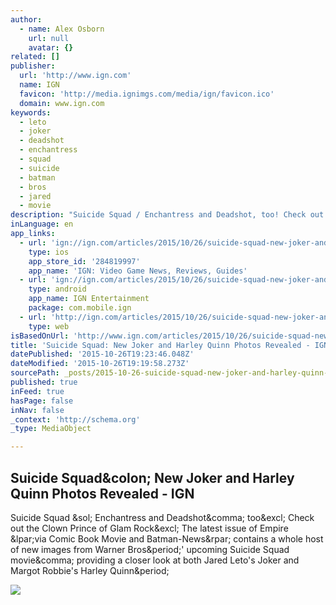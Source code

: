 ```yaml
---
author:
  - name: Alex Osborn
    url: null
    avatar: {}
related: []
publisher:
  url: 'http://www.ign.com'
  name: IGN
  favicon: 'http://media.ignimgs.com/media/ign/favicon.ico'
  domain: www.ign.com
keywords:
  - leto
  - joker
  - deadshot
  - enchantress
  - squad
  - suicide
  - batman
  - bros
  - jared
  - movie
description: "Suicide Squad / Enchantress and Deadshot, too! Check out the Clown Prince of Glam Rock! The latest issue of Empire (via Comic Book Movie and Batman-News) contains a whole host of new images from Warner Bros.' upcoming Suicide Squad movie, providing a closer look at both Jared Leto's Joker and Margot Robbie's Harley Quinn."
inLanguage: en
app_links:
  - url: 'ign://ign.com/articles/2015/10/26/suicide-squad-new-joker-and-harley-quinn-photos-revealed?%3A+ign%2Fnews+%28IGN+All+News%29'
    type: ios
    app_store_id: '284819997'
    app_name: 'IGN: Video Game News, Reviews, Guides'
  - url: 'ign://ign.com/articles/2015/10/26/suicide-squad-new-joker-and-harley-quinn-photos-revealed?%3A+ign%2Fnews+%28IGN+All+News%29'
    type: android
    app_name: IGN Entertainment
    package: com.mobile.ign
  - url: 'http://ign.com/articles/2015/10/26/suicide-squad-new-joker-and-harley-quinn-photos-revealed?%3A+ign%2Fnews+%28IGN+All+News%29'
    type: web
isBasedOnUrl: 'http://www.ign.com/articles/2015/10/26/suicide-squad-new-joker-and-harley-quinn-photos-revealed?utm_source=IGN%20hub%20page&utm_medium=IGN%20(front%20page)&utm_content=2&utm_campaign=Spotlight'
title: 'Suicide Squad: New Joker and Harley Quinn Photos Revealed - IGN'
datePublished: '2015-10-26T19:23:46.048Z'
dateModified: '2015-10-26T19:19:58.273Z'
sourcePath: _posts/2015-10-26-suicide-squad-new-joker-and-harley-quinn-photos-revealed-.md
published: true
inFeed: true
hasPage: false
inNav: false
_context: 'http://schema.org'
_type: MediaObject

---
```

<article style=""><h1>Suicide Squad&amp;colon; New Joker and Harley Quinn Photos Revealed - IGN</h1><p>Suicide Squad &amp;sol; Enchantress and Deadshot&amp;comma; too&amp;excl; Check out the Clown Prince of Glam Rock&amp;excl; The latest issue of Empire &amp;lpar;via Comic Book Movie and Batman-News&amp;rpar; contains a whole host of new images from Warner Bros&amp;period;' upcoming Suicide Squad movie&amp;comma; providing a closer look at both Jared Leto's Joker and Margot Robbie's Harley Quinn&amp;period;</p><img src="http://i1.wp.com/batman-news.com/wp-content/uploads/2015/10/x3626h.jpg?resize=740%2C1600&amp;quality=85&amp;strip=info" /></article>